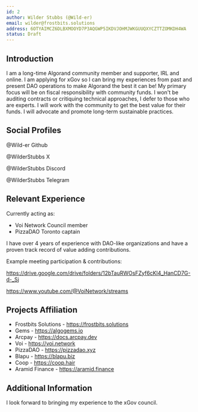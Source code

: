 ```yaml
---
id: 2
author: Wilder Stubbs (@Wild-er)
email: wilder@frostbits.solutions
address: 6OTYAIMCZ6DLBXMOOYD7P3AQGWP5IKDVJOHMJWKGUUQXYCZTTZOMKDH4WA
status: Draft
---
```


## Introduction

I am a long-time Algorand community member and supporter, IRL and online. I am applying for xGov so I can bring my experiences from past and present DAO operations to make Algorand the best it can be! My primary focus will be on fiscal responsibility with community funds. I won't be auditing contracts or critiquing technical approaches, I defer to those who are experts. I will work with the community to get the best value for their funds. I will advocate and promote long-term sustainable practices.

## Social Profiles

@Wild-er Github

@WilderStubbs X

@WilderStubbs Discord

@WilderStubbs Telegram

## Relevant Experience

Currently acting as:
- Voi Network Council member
- PizzaDAO Toronto captain

I have over 4 years of experience with DAO-like organizations and have a proven track record of value adding contributions.

Example meeting participation & contributions:

https://drive.google.com/drive/folders/12bTauRWOsFZyf6cKl4_HanCD7G-d-_Sj

https://www.youtube.com/@VoiNetwork/streams

## Projects Affiliation

- Frostbits Solutions - https://frostbits.solutions
- Gems - https://algogems.io
- Arcpay - https://docs.arcpay.dev
- Voi - https://voi.network
- PizzaDAO - https://pizzadao.xyz
- Blapu - https://blapu.biz
- Coop - https://coop.hair
- Aramid Finance - https://aramid.finance


## Additional Information

I look forward to bringing my experience to the xGov council.
